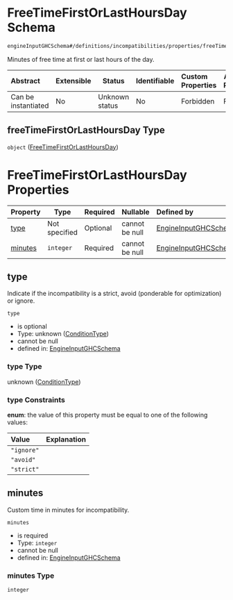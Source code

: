 # FreeTimeFirstOrLastHoursDay Schema

```txt
engineInputGHCSchema#/definitions/incompatibilities/properties/freeTimeFirstOrLastHoursDay
```

Minutes of free time at first or last hours of the day.


| Abstract            | Extensible | Status         | Identifiable | Custom Properties | Additional Properties | Access Restrictions | Defined In                                                         |
| :------------------ | ---------- | -------------- | ------------ | :---------------- | --------------------- | ------------------- | ------------------------------------------------------------------ |
| Can be instantiated | No         | Unknown status | No           | Forbidden         | Forbidden             | none                | [ghc.schema.json\*](../out/ghc.schema.json "open original schema") |

## freeTimeFirstOrLastHoursDay Type

`object` ([FreeTimeFirstOrLastHoursDay](ghc-definitions-incompatibilities-properties-freetimefirstorlasthoursday.md))

# FreeTimeFirstOrLastHoursDay Properties

| Property            | Type          | Required | Nullable       | Defined by                                                                                                                                                                                                                             |
| :------------------ | ------------- | -------- | -------------- | :------------------------------------------------------------------------------------------------------------------------------------------------------------------------------------------------------------------------------------- |
| [type](#type)       | Not specified | Optional | cannot be null | [EngineInputGHCSchema](ghc-definitions-conditiontype.md "engineInputGHCSchema#/definitions/incompatibilities/properties/freeTimeFirstOrLastHoursDay/properties/type")                                                                  |
| [minutes](#minutes) | `integer`     | Required | cannot be null | [EngineInputGHCSchema](ghc-definitions-incompatibilities-properties-freetimefirstorlasthoursday-properties-minutes.md "engineInputGHCSchema#/definitions/incompatibilities/properties/freeTimeFirstOrLastHoursDay/properties/minutes") |

## type

Indicate if the incompatibility is a strict, avoid (ponderable for optimization) or ignore.


`type`

-   is optional
-   Type: unknown ([ConditionType](ghc-definitions-conditiontype.md))
-   cannot be null
-   defined in: [EngineInputGHCSchema](ghc-definitions-conditiontype.md "engineInputGHCSchema#/definitions/incompatibilities/properties/freeTimeFirstOrLastHoursDay/properties/type")

### type Type

unknown ([ConditionType](ghc-definitions-conditiontype.md))

### type Constraints

**enum**: the value of this property must be equal to one of the following values:

| Value      | Explanation |
| :--------- | ----------- |
| `"ignore"` |             |
| `"avoid"`  |             |
| `"strict"` |             |

## minutes

Custom time in minutes for incompatibility.


`minutes`

-   is required
-   Type: `integer`
-   cannot be null
-   defined in: [EngineInputGHCSchema](ghc-definitions-incompatibilities-properties-freetimefirstorlasthoursday-properties-minutes.md "engineInputGHCSchema#/definitions/incompatibilities/properties/freeTimeFirstOrLastHoursDay/properties/minutes")

### minutes Type

`integer`
